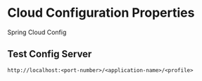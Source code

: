 # Cloud Configuration Properties

Spring Cloud Config

## Test Config Server

`http://localhost:<port-number>/<application-name>/<profile>`
